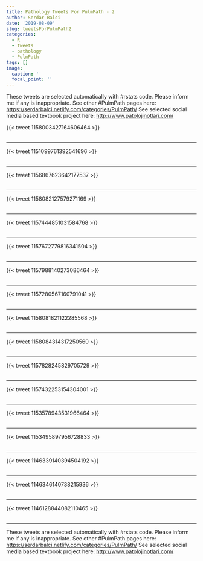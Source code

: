 ```yaml
---
title: Pathology Tweets For PulmPath - 2
author: Serdar Balci
date: '2019-08-09'
slug: tweetsForPulmPath2
categories:
  - R
  - tweets
  - pathology
  - PulmPath
tags: []
image:
  caption: ''
  focal_point: ''
---
```



These tweets are selected automatically with #rstats code. Please inform me if any is inappropriate.
See other #PulmPath pages here: https://serdarbalci.netlify.com/categories/PulmPath/ 
See selected social media based textbook project here: http://www.patolojinotlari.com/

{{< tweet 1158003427164606464 >}}
<br>
<br>
<hr>
{{< tweet 1151099761392541696 >}}
<br>
<br>
<hr>
{{< tweet 1156867623642177537 >}}
<br>
<br>
<hr>
{{< tweet 1158082127579271169 >}}
<br>
<br>
<hr>
{{< tweet 1157444851031584768 >}}
<br>
<br>
<hr>
{{< tweet 1157672779816341504 >}}
<br>
<br>
<hr>
{{< tweet 1157988140273086464 >}}
<br>
<br>
<hr>
{{< tweet 1157280567160791041 >}}
<br>
<br>
<hr>
{{< tweet 1158081821122285568 >}}
<br>
<br>
<hr>
{{< tweet 1158084314317250560 >}}
<br>
<br>
<hr>
{{< tweet 1157828245829705729 >}}
<br>
<br>
<hr>
{{< tweet 1157432253154304001 >}}
<br>
<br>
<hr>
{{< tweet 1153578943531966464 >}}
<br>
<br>
<hr>
{{< tweet 1153495897956728833 >}}
<br>
<br>
<hr>
{{< tweet 1146339140394504192 >}}
<br>
<br>
<hr>
{{< tweet 1146346140738215936 >}}
<br>
<br>
<hr>
{{< tweet 1146128844082110465 >}}
<br>
<br>
<hr>


These tweets are selected automatically with #rstats code. Please inform me if any is inappropriate.
See other #PulmPath pages here: https://serdarbalci.netlify.com/categories/PulmPath/ 
See selected social media based textbook project here: http://www.patolojinotlari.com/

